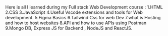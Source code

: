 Here is all I learned during my Full stack Web Development course :
1.HTML
2.CSS
3.JavaScript
4.Useful Vscode extensions and tools for Web development.
5.Figma Basics
6.Tailwind Css for web Dev
7.what is Hosting and how to host websites
8.API and how to use APIs using Postman
9.Mongo DB, Express JS for Backend , NodeJS and ReactJS.
